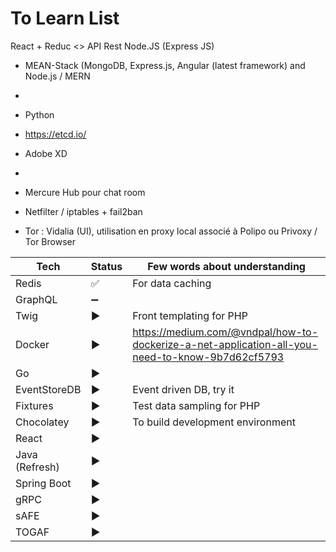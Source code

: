 # To Learn List

React + Reduc <> API Rest Node.JS (Express JS)

* MEAN-Stack (MongoDB, Express.js, Angular (latest framework) and Node.js / MERN
* 
* Python
* https://etcd.io/

* Adobe XD
* 
* Mercure Hub pour chat room
* Netfilter / iptables + fail2ban
* Tor : Vidalia (UI), utilisation en proxy local associé à Polipo ou Privoxy / Tor Browser

| Tech | Status | Few words about understanding |
| --- | --- | --- |
| Redis | :white_check_mark: | For data caching |
| GraphQL | :heavy_minus_sign: |  |
| Twig | :arrow_forward: | Front templating for PHP |
| Docker | :arrow_forward: | https://medium.com/@vndpal/how-to-dockerize-a-net-application-all-you-need-to-know-9b7d62cf5793 |
| Go | :arrow_forward: |  |
| EventStoreDB | :arrow_forward: | Event driven DB, try it |
| Fixtures | :arrow_forward: | Test data sampling for PHP |
| Chocolatey | :arrow_forward: | To build development environment |
| React | :arrow_forward: | |
| Java (Refresh) | :arrow_forward: | |
| Spring Boot | :arrow_forward: | |
| gRPC | :arrow_forward: | |
| sAFE | :arrow_forward: | |
| TOGAF | :arrow_forward: | |
